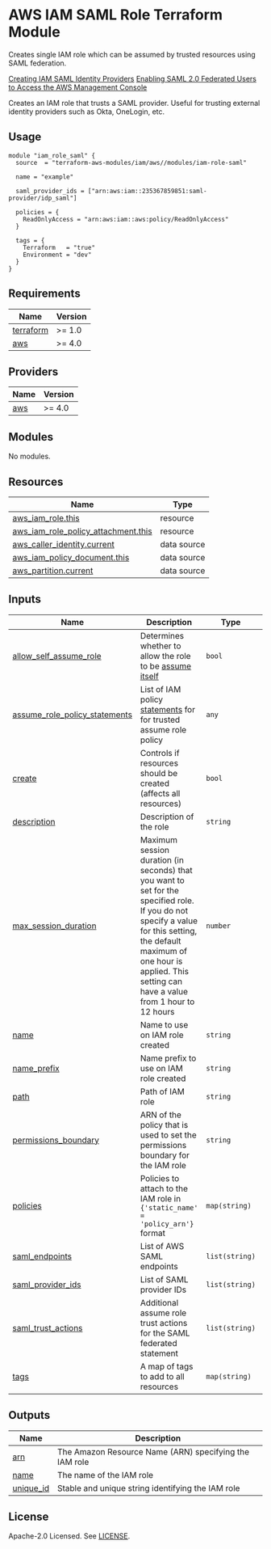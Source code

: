 # AWS IAM SAML Role Terraform Module

Creates single IAM role which can be assumed by trusted resources using SAML federation.

[Creating IAM SAML Identity Providers](https://docs.aws.amazon.com/IAM/latest/UserGuide/id_roles_providers_create_saml.html)
[Enabling SAML 2.0 Federated Users to Access the AWS Management Console](https://docs.aws.amazon.com/IAM/latest/UserGuide/id_roles_providers_enable-console-saml.html)

Creates an IAM role that trusts a SAML provider. Useful for trusting external identity providers such as Okta, OneLogin, etc.

## Usage

```hcl
module "iam_role_saml" {
  source  = "terraform-aws-modules/iam/aws//modules/iam-role-saml"

  name = "example"

  saml_provider_ids = ["arn:aws:iam::235367859851:saml-provider/idp_saml"]

  policies = {
    ReadOnlyAccess = "arn:aws:iam::aws:policy/ReadOnlyAccess"
  }

  tags = {
    Terraform   = "true"
    Environment = "dev"
  }
}
```

<!-- BEGIN_TF_DOCS -->
## Requirements

| Name | Version |
|------|---------|
| <a name="requirement_terraform"></a> [terraform](#requirement\_terraform) | >= 1.0 |
| <a name="requirement_aws"></a> [aws](#requirement\_aws) | >= 4.0 |

## Providers

| Name | Version |
|------|---------|
| <a name="provider_aws"></a> [aws](#provider\_aws) | >= 4.0 |

## Modules

No modules.

## Resources

| Name | Type |
|------|------|
| [aws_iam_role.this](https://registry.terraform.io/providers/hashicorp/aws/latest/docs/resources/iam_role) | resource |
| [aws_iam_role_policy_attachment.this](https://registry.terraform.io/providers/hashicorp/aws/latest/docs/resources/iam_role_policy_attachment) | resource |
| [aws_caller_identity.current](https://registry.terraform.io/providers/hashicorp/aws/latest/docs/data-sources/caller_identity) | data source |
| [aws_iam_policy_document.this](https://registry.terraform.io/providers/hashicorp/aws/latest/docs/data-sources/iam_policy_document) | data source |
| [aws_partition.current](https://registry.terraform.io/providers/hashicorp/aws/latest/docs/data-sources/partition) | data source |

## Inputs

| Name | Description | Type | Default | Required |
|------|-------------|------|---------|:--------:|
| <a name="input_allow_self_assume_role"></a> [allow\_self\_assume\_role](#input\_allow\_self\_assume\_role) | Determines whether to allow the role to be [assume itself](https://aws.amazon.com/blogs/security/announcing-an-update-to-iam-role-trust-policy-behavior/) | `bool` | `false` | no |
| <a name="input_assume_role_policy_statements"></a> [assume\_role\_policy\_statements](#input\_assume\_role\_policy\_statements) | List of IAM policy [statements](https://registry.terraform.io/providers/hashicorp/aws/latest/docs/data-sources/iam_policy_document#statement) for for trusted assume role policy | `any` | `[]` | no |
| <a name="input_create"></a> [create](#input\_create) | Controls if resources should be created (affects all resources) | `bool` | `true` | no |
| <a name="input_description"></a> [description](#input\_description) | Description of the role | `string` | `null` | no |
| <a name="input_max_session_duration"></a> [max\_session\_duration](#input\_max\_session\_duration) | Maximum session duration (in seconds) that you want to set for the specified role. If you do not specify a value for this setting, the default maximum of one hour is applied. This setting can have a value from 1 hour to 12 hours | `number` | `null` | no |
| <a name="input_name"></a> [name](#input\_name) | Name to use on IAM role created | `string` | `null` | no |
| <a name="input_name_prefix"></a> [name\_prefix](#input\_name\_prefix) | Name prefix to use on IAM role created | `string` | `null` | no |
| <a name="input_path"></a> [path](#input\_path) | Path of IAM role | `string` | `"/"` | no |
| <a name="input_permissions_boundary"></a> [permissions\_boundary](#input\_permissions\_boundary) | ARN of the policy that is used to set the permissions boundary for the IAM role | `string` | `null` | no |
| <a name="input_policies"></a> [policies](#input\_policies) | Policies to attach to the IAM role in `{'static_name' = 'policy_arn'}` format | `map(string)` | `{}` | no |
| <a name="input_saml_endpoints"></a> [saml\_endpoints](#input\_saml\_endpoints) | List of AWS SAML endpoints | `list(string)` | <pre>[<br/>  "https://signin.aws.amazon.com/saml"<br/>]</pre> | no |
| <a name="input_saml_provider_ids"></a> [saml\_provider\_ids](#input\_saml\_provider\_ids) | List of SAML provider IDs | `list(string)` | `[]` | no |
| <a name="input_saml_trust_actions"></a> [saml\_trust\_actions](#input\_saml\_trust\_actions) | Additional assume role trust actions for the SAML federated statement | `list(string)` | `[]` | no |
| <a name="input_tags"></a> [tags](#input\_tags) | A map of tags to add to all resources | `map(string)` | `{}` | no |

## Outputs

| Name | Description |
|------|-------------|
| <a name="output_arn"></a> [arn](#output\_arn) | The Amazon Resource Name (ARN) specifying the IAM role |
| <a name="output_name"></a> [name](#output\_name) | The name of the IAM role |
| <a name="output_unique_id"></a> [unique\_id](#output\_unique\_id) | Stable and unique string identifying the IAM role |
<!-- END_TF_DOCS -->

## License

Apache-2.0 Licensed. See [LICENSE](https://github.com/terraform-aws-modules/terraform-aws-iam/blob/master/LICENSE).
